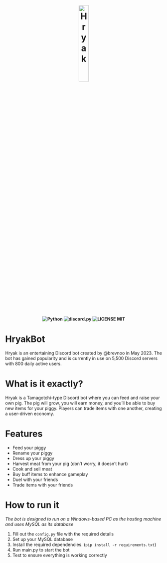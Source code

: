 <p align="light">
<h1 align="center">
 <a><img src="https://i.ibb.co/M1vf2Sf/image.png" style="width: 25%;" alt="Hryak"></a>
 <h4 align="center">
 
  ![Python](https://img.shields.io/badge/Python-3.11%20%E2%80%94%203.12-blue)
  ![discord.py](https://img.shields.io/badge/discord.py-blue)
  ![LICENSE MIT](https://img.shields.io/badge/license-CC_BY_NC_ND_4.0-green)
</h4>
</h1>


# HryakBot

Hryak is an entertaining Discord bot created by @brevnoo in May 2023. The bot has gained popularity and is currently in use on 5,500 Discord servers with 800 daily active users.

# What is it exactly?

Hryak is a Tamagotchi-type Discord bot where you can feed and raise your own pig. The pig will grow, you will earn money, and you’ll be able to buy new items for your piggy. Players can trade items with one another, creating a user-driven economy.


# Features

- Feed your piggy
- Rename your piggy
- Dress up your piggy
- Harvest meat from your pig (don’t worry, it doesn’t hurt)
- Cook and sell meat
- Buy buff items to enhance gameplay
- Duel with your friends
- Trade items with your friends

# How to run it

*The bot is designed to run on a Windows-based PC as the hosting machine and uses MySQL as its database*

1. Fill out the `config.py` file with the required details
2. Set up your MySQL database
3. Install the required dependencies. (```pip install -r requirements.txt```)
4. Run main.py to start the bot
5. Test to ensure everything is working correctly
